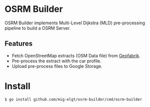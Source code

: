 # OSRM Builder

OSRM Builder implements Multi-Level Dijkstra (MLD) pre-processing pipeline to build a OSRM Server.

## Features

* Fetch OpenStreetMap extracts (OSM Data file) from [Geofabrik](http://download.geofabrik.de/).
* Pre-process the extract with the car profile.
* Upload pre-process files to Google Storage.

# Install

```
$ go install github.com/mig-elgt/osrm-builder/cmd/osrm-builder
```
